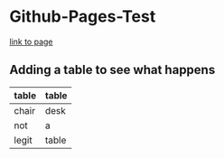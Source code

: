 # Github-Pages-Test

[link to page](./page.md)

## Adding a table to see what happens

|table|table|
|-----|-----|
|chair|desk|
|not|a|
|legit|table|
